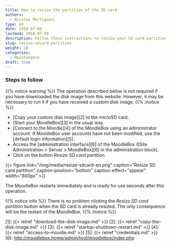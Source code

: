 ```yaml
---
title: How to resize the partition of the SD card
authors:
  - Nicolas Martignoni
type: kb
date: 2018-07-09
lastmod: 2018-07-09
description: Follow these instructions to resize your SD card partition.
slug: resize-sdcard-partition
weight: 10
categories:
  - Maintenance
draft: true
---
```


### Steps to follow

{{% notice warning %}}
The operation described below is not required if you have downloaded the disk image from this website. However, it may be necessary to run it if you have received a custom disk image.
{{% /notice %}}

- [Copy your custom disk image][2] to the microSD card.
- [Start your MoodleBox][3] in the usual way.
- [Connect to the Moodle][4] of the MoodleBox using an administrator account. If MoodleBox user accounts have not been modified, use the [default login information][5].
- Access the [administration interface][6] of the MoodleBox ([Site Administration > Server > MoodleBox][6] in the administration block).
- Click on the button _Resize SD card partition_.

{{< figure link="/img/media/resize-sdcard-en.png" caption="Resize SD card partition" caption-position="bottom" caption-effect="appear" width="800px" >}}

The MoodleBox restarts immediately and is ready for use seconds after this operation.

{{% notice info %}}
There is no problem clicking the _Resize SD card partition_ button when the SD card is already resized. The only consequence will be the restart of the MoodleBox.
{{% /notice %}}

 [1]: {{< relref "download-the-disk-image.md" >}}
 [2]: {{< relref "copy-the-disk-image.md" >}}
 [3]: {{< relref "startup-shutdown-restart.md" >}}
 [4]: {{< relref "access-to-moodle.md" >}}
 [5]: {{< relref "credentials.md" >}}
 [6]: http://moodlebox.home/admin/tool/moodlebox/index.php
